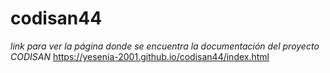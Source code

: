 # codisan44
*link para ver la página donde se encuentra la documentación del proyecto CODISAN*
https://yesenia-2001.github.io/codisan44/index.html
